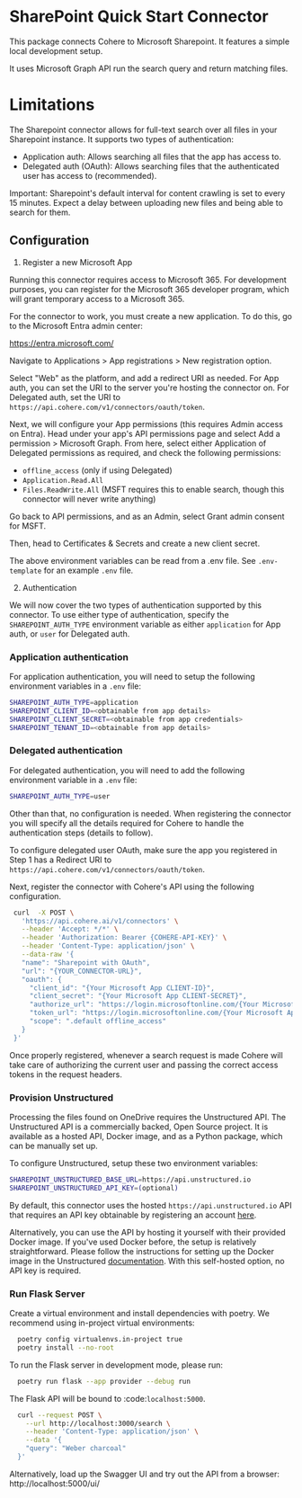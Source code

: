 # SharePoint Quick Start Connector

This package connects Cohere to Microsoft Sharepoint. It features a simple local development setup.

It uses Microsoft Graph API run the search query and return matching files.

# Limitations

The Sharepoint connector allows for full-text search over all files in your Sharepoint instance. It supports two types of authentication:

- Application auth: Allows searching all files that the app has access to.
- Delegated auth (OAuth): Allows searching files that the authenticated user has access to (recommended).

Important: Sharepoint's default interval for content crawling is set to every 15 minutes. Expect a delay between uploading new files and being able to search for them.

## Configuration

1. Register a new Microsoft App

Running this connector requires access to Microsoft 365. For development purposes,
you can register for the Microsoft 365 developer program, which will grant temporary
access to a Microsoft 365.

For the connector to work, you must create a new application. To do this, go to the
Microsoft Entra admin center:

https://entra.microsoft.com/

Navigate to Applications > App registrations > New registration option.

Select "Web" as the platform, and add a redirect URI as needed. For App auth, you can set the URI to the server you're hosting the connector on. For Delegated auth, set the URI to `https://api.cohere.com/v1/connectors/oauth/token`.

Next, we will configure your App permissions (this requires Admin access on Entra). Head under your app's API permissions page and select Add a permission > Microsoft Graph. From here, select either Application of Delegated permissions as required, and check the following permissions:

- `offline_access` (only if using Delegated)
- `Application.Read.All`
- `Files.ReadWrite.All` (MSFT requires this to enable search, though this connector will never write anything)

Go back to API permissions, and as an Admin, select Grant admin consent for MSFT.

Then, head to Certificates & Secrets and create a new client secret.

The above environment variables can be read from a .env file. See `.env-template` for an example `.env` file.

2. Authentication

We will now cover the two types of authentication supported by this connector. To use either type of authentication, specify the `SHAREPOINT_AUTH_TYPE` environment variable as either `application` for App auth, or `user` for Delegated auth.

### Application authentication

For application authentication, you will need to setup the following environment variables in a `.env` file:

```bash
SHAREPOINT_AUTH_TYPE=application
SHAREPOINT_CLIENT_ID=<obtainable from app details>
SHAREPOINT_CLIENT_SECRET=<obtainable from app credentials>
SHAREPOINT_TENANT_ID=<obtainable from app details>
```

### Delegated authentication

For delegated authentication, you will need to add the following environment variable in a `.env` file:

```bash
SHAREPOINT_AUTH_TYPE=user
```

Other than that, no configuration is needed. When registering the connector you will specify all the details required for Cohere to handle the authentication steps (details to follow).

To configure delegated user OAuth, make sure the app you registered in Step 1 has a Redirect URI to `https://api.cohere.com/v1/connectors/oauth/token`.

Next, register the connector with Cohere's API using the following configuration.

```bash
 curl  -X POST \
   'https://api.cohere.ai/v1/connectors' \
   --header 'Accept: */*' \
   --header 'Authorization: Bearer {COHERE-API-KEY}' \
   --header 'Content-Type: application/json' \
   --data-raw '{
   "name": "Sharepoint with OAuth",
   "url": "{YOUR_CONNECTOR-URL}",
   "oauth": {
     "client_id": "{Your Microsoft App CLIENT-ID}",
     "client_secret": "{Your Microsoft App CLIENT-SECRET}",
     "authorize_url": "https://login.microsoftonline.com/{Your Microsoft App TENANT-ID}/oauth2/v2.0/authorize",
     "token_url": "https://login.microsoftonline.com/{Your Microsoft App TENANT-ID}/oauth2/v2.0/token",
     "scope": ".default offline_access"
   }
 }'
```

Once properly registered, whenever a search request is made Cohere will take care of authorizing the current user and passing the correct access tokens in the request headers.

### Provision Unstructured

Processing the files found on OneDrive requires the Unstructured API. The Unstructured API is
a commercially backed, Open Source project. It is available as a hosted API, Docker image, and as a
Python package, which can be manually set up.

To configure Unstructured, setup these two environment variables:

```bash
SHAREPOINT_UNSTRUCTURED_BASE_URL=https://api.unstructured.io
SHAREPOINT_UNSTRUCTURED_API_KEY=(optional)
```

By default, this connector uses the hosted `https://api.unstructured.io` API that requires an API key obtainable by registering an account [here](https://unstructured.io/api-key).

Alternatively, you can use the API by hosting it yourself with their provided Docker image. If you've used Docker before, the setup is relatively straightforward. Please follow the instructions for setting up the Docker image in the Unstructured [documentation](https://unstructured-io.github.io/unstructured/api.html#using-docker-images). With this self-hosted option, no API key is required.

### Run Flask Server

Create a virtual environment and install dependencies with poetry. We recommend using in-project virtual environments:

```bash
  poetry config virtualenvs.in-project true
  poetry install --no-root
```

To run the Flask server in development mode, please run:

```bash
  poetry run flask --app provider --debug run
```

The Flask API will be bound to :code:`localhost:5000`.

```bash
  curl --request POST \
    --url http://localhost:3000/search \
    --header 'Content-Type: application/json' \
    --data '{
    "query": "Weber charcoal"
  }'
```

Alternatively, load up the Swagger UI and try out the API from a browser: http://localhost:5000/ui/
